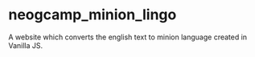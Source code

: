 # neogcamp_minion_lingo
A website which converts the english text to minion language created in Vanilla JS.

